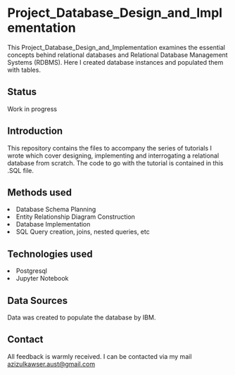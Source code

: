 # Project_Database_Design_and_Implementation
This Project_Database_Design_and_Implementation examines the essential concepts behind relational databases and Relational Database Management Systems (RDBMS). Here I created database instances and populated them with tables.

## Status
Work in progress

## Introduction
This repository contains the files to accompany the series of tutorials I wrote which cover designing, implementing and interrogating a relational database from scratch. The code to go with the tutorial is contained in this .SQL file.

## Methods used
<li>Database Schema Planning</li>
<li>Entity Relationship Diagram Construction</li>
<li>Database Implementation</li>
<li>SQL Query creation, joins, nested queries, etc</li>

## Technologies used
<li>Postgresql</li>
<li>Jupyter Notebook</li>

## Data Sources
Data was created to populate the database by IBM.

## Contact
All feedback is warmly received. I can be contacted via my mail azizulkawser.aust@gmail.com
